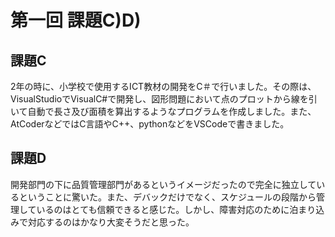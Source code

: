 # 第一回 課題C)D)

## 課題C

2年の時に、小学校で使用するICT教材の開発をC＃で行いました。その際は、VisualStudioでVisualC#で開発し、図形問題において点のプロットから線を引いて自動で長さ及び面積を算出するようなプログラムを作成しました。また、AtCoderなどではC言語やC++、pythonなどをVSCodeで書きました。

## 課題D

開発部門の下に品質管理部門があるというイメージだったので完全に独立しているということに驚いた。また、デバックだけでなく、スケジュールの段階から管理しているのはとても信頼できると感じた。しかし、障害対応のために泊まり込みで対応するのはかなり大変そうだと思った。
